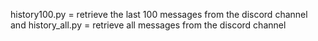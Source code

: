 history100.py = retrieve the last 100 messages from the discord channel and history_all.py = retrieve all messages from the discord channel
